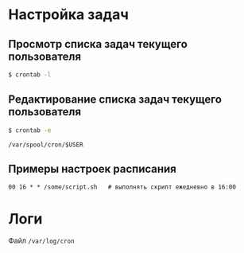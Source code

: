 # Настройка задач

## Просмотр списка задач текущего пользователя
```bash
$ crontab -l
```

## Редактирование списка задач текущего пользователя
```bash
$ crontab -e
```
`/var/spool/cron/$USER`

## Примеры настроек расписания
```crontab
00 16 * * /some/script.sh   # выполнять скрипт ежедневно в 16:00
```

# Логи
Файл `/var/log/cron`

